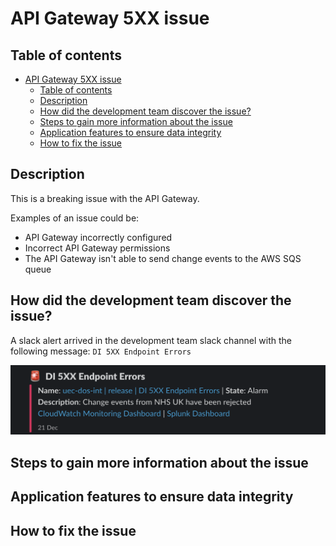 # API Gateway 5XX issue

## Table of contents

- [API Gateway 5XX issue](#api-gateway-5xx-issue)
  - [Table of contents](#table-of-contents)
  - [Description](#description)
  - [How did the development team discover the issue?](#how-did-the-development-team-discover-the-issue)
  - [Steps to gain more information about the issue](#steps-to-gain-more-information-about-the-issue)
  - [Application features to ensure data integrity](#application-features-to-ensure-data-integrity)
  - [How to fix the issue](#how-to-fix-the-issue)

## Description

This is a breaking issue with the API Gateway.

Examples of an issue could be:

- API Gateway incorrectly configured
- Incorrect API Gateway permissions
- The API Gateway isn't able to send change events to the AWS SQS queue

## How did the development team discover the issue?

A slack alert arrived in the development team slack channel with the following message:
`DI 5XX Endpoint Errors`

![DI 5XX Endpoint Errors Alert](./api_gateway_5xx_error_alert.png)

## Steps to gain more information about the issue

## Application features to ensure data integrity

## How to fix the issue
